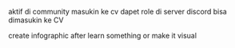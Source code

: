 aktif di community masukin ke cv
dapet role di server discord bisa dimasukin ke CV



create infographic after learn something or make it visual
